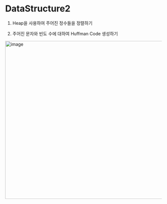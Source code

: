 # DataStructure2
1. Heap을 사용하여 주어진 정수들을 정렬하기

2. 주어진 문자와 빈도 수에 대하여 Huffman Code 생성하기

<img width="508" alt="image" src="https://github.com/PINGPINGYEE/DataStructure2/assets/30267171/72322018-0ba4-4a63-baf8-40c64470e4af">
